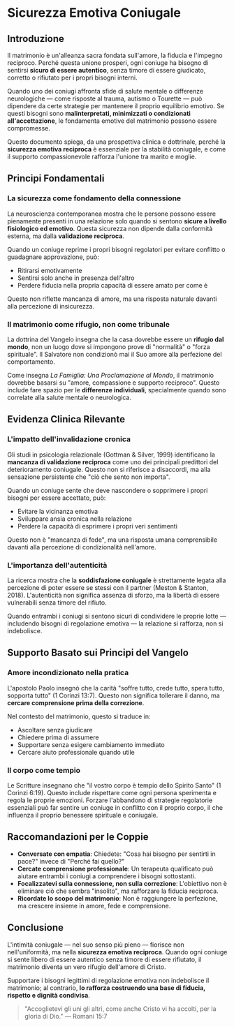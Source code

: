 # Sicurezza Emotiva Coniugale

## Introduzione

Il matrimonio è un'alleanza sacra fondata sull'amore, la fiducia e l'impegno reciproco. Perché questa unione prosperi, ogni coniuge ha bisogno di sentirsi **sicuro di essere autentico**, senza timore di essere giudicato, corretto o rifiutato per i propri bisogni interni.

Quando uno dei coniugi affronta sfide di salute mentale o differenze neurologiche — come risposte al trauma, autismo o Tourette — può dipendere da certe strategie per mantenere il proprio equilibrio emotivo. Se questi bisogni sono **malinterpretati, minimizzati o condizionati all'accettazione**, le fondamenta emotive del matrimonio possono essere compromesse.

Questo documento spiega, da una prospettiva clinica e dottrinale, perché la **sicurezza emotiva reciproca** è essenziale per la stabilità coniugale, e come il supporto compassionevole rafforza l'unione tra marito e moglie.

## Principi Fondamentali

### La sicurezza come fondamento della connessione

La neuroscienza contemporanea mostra che le persone possono essere pienamente presenti in una relazione solo quando si sentono **sicure a livello fisiologico ed emotivo**. Questa sicurezza non dipende dalla conformità esterna, ma dalla **validazione reciproca**.

Quando un coniuge reprime i propri bisogni regolatori per evitare conflitto o guadagnare approvazione, può:
- Ritirarsi emotivamente
- Sentirsi solo anche in presenza dell'altro
- Perdere fiducia nella propria capacità di essere amato per come è

Questo non riflette mancanza di amore, ma una risposta naturale davanti alla percezione di insicurezza.

### Il matrimonio come rifugio, non come tribunale

La dottrina del Vangelo insegna che la casa dovrebbe essere un **rifugio dal mondo**, non un luogo dove si impongono prove di "normalità" o "forza spirituale". Il Salvatore non condizionò mai il Suo amore alla perfezione del comportamento.

Come insegna *La Famiglia: Una Proclamazione al Mondo*, il matrimonio dovrebbe basarsi su "amore, compassione e supporto reciproco". Questo include fare spazio per le **differenze individuali**, specialmente quando sono correlate alla salute mentale o neurologica.

## Evidenza Clinica Rilevante

### L'impatto dell'invalidazione cronica

Gli studi in psicologia relazionale (Gottman & Silver, 1999) identificano la **mancanza di validazione reciproca** come uno dei principali predittori del deterioramento coniugale. Questo non si riferisce a disaccordi, ma alla sensazione persistente che "ciò che sento non importa".

Quando un coniuge sente che deve nascondere o sopprimere i propri bisogni per essere accettato, può:
- Evitare la vicinanza emotiva
- Sviluppare ansia cronica nella relazione
- Perdere la capacità di esprimere i propri veri sentimenti

Questo non è "mancanza di fede", ma una risposta umana comprensibile davanti alla percezione di condizionalità nell'amore.

### L'importanza dell'autenticità

La ricerca mostra che la **soddisfazione coniugale** è strettamente legata alla percezione di poter essere se stessi con il partner (Meston & Stanton, 2018). L'autenticità non significa assenza di sforzo, ma la libertà di essere vulnerabili senza timore del rifiuto.

Quando entrambi i coniugi si sentono sicuri di condividere le proprie lotte — includendo bisogni di regolazione emotiva — la relazione si rafforza, non si indebolisce.

## Supporto Basato sui Principi del Vangelo

### Amore incondizionato nella pratica

L'apostolo Paolo insegnò che la carità "soffre tutto, crede tutto, spera tutto, sopporta tutto" (1 Corinzi 13:7). Questo non significa tollerare il danno, ma **cercare comprensione prima della correzione**.

Nel contesto del matrimonio, questo si traduce in:
- Ascoltare senza giudicare
- Chiedere prima di assumere
- Supportare senza esigere cambiamento immediato
- Cercare aiuto professionale quando utile

### Il corpo come tempio

Le Scritture insegnano che "il vostro corpo è tempio dello Spirito Santo" (1 Corinzi 6:19). Questo include rispettare come ogni persona sperimenta e regola le proprie emozioni. Forzare l'abbandono di strategie regolatorie essenziali può far sentire un coniuge in conflitto con il proprio corpo, il che influenza il proprio benessere spirituale e coniugale.

## Raccomandazioni per le Coppie

- **Conversate con empatia**: Chiedete: "Cosa hai bisogno per sentirti in pace?" invece di "Perché fai quello?"
- **Cercate comprensione professionale**: Un terapeuta qualificato può aiutare entrambi i coniugi a comprendere i bisogni sottostanti.
- **Focalizzatevi sulla connessione, non sulla correzione**: L'obiettivo non è eliminare ciò che sembra "insolito", ma rafforzare la fiducia reciproca.
- **Ricordate lo scopo del matrimonio**: Non è raggiungere la perfezione, ma crescere insieme in amore, fede e comprensione.

## Conclusione

L'intimità coniugale — nel suo senso più pieno — fiorisce non nell'uniformità, ma nella **sicurezza emotiva reciproca**. Quando ogni coniuge si sente libero di essere autentico senza timore di essere rifiutato, il matrimonio diventa un vero rifugio dell'amore di Cristo.

Supportare i bisogni legittimi di regolazione emotiva non indebolisce il matrimonio; al contrario, **lo rafforza costruendo una base di fiducia, rispetto e dignità condivisa**.

> "Accoglietevi gli uni gli altri, come anche Cristo vi ha accolti, per la gloria di Dio."
> — Romani 15:7
